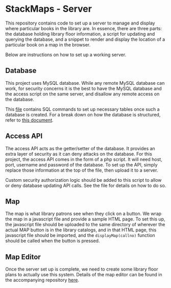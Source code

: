 # StackMaps - Server
This repository contains code to set up a server to manage and display where particular books in the library are. In essence, there are three parts: the database holding library floor information, a script for updating and querying the database, and a snippet to render and display the location of a particular book on a map in the browser.

Below are instructions on how to set up a working server.

## Database
This project uses MySQL database. While any remote MySQL database can work, for security concerns it is the best to have the MySQL database and the access script on the same server, and disallow any remote access on the database.

This [file]() contains SQL commands to set up necessary tables once such a database is created. For a break down on how the database is structured, refer to [this document]().

## Access API
The access API acts as the getter/setter of the database. It provides an extra layer of security as it can deny attacks on the database. For this project, the access API comes in the form of a php script. It will need host, port, username and password of the database. To set up the API, simply replace those information at the top of the file, then upload it to a server.

Custom security authorization logic should be added to this script to allow or deny database updating API calls. See the file for details on how to do so.

## Map
The map is what library patrons see when they click on a button. We wrap the map in a javascript file and provide a sample HTML page. To set this up, the javascript file should be uploaded to the same directory of wherever the actual MAP button is in the library catalogs, and in that HTML page, this javascript file should be imported, and the `displayMap(callno)` function should be called when the button is pressed.

## Map Editor
Once the server set up is complete, we need to create some library floor plans to actually use this system. Details of the map editor can be found in the accompanying repository [here](https://github.com/stack-maps/map-editor).
